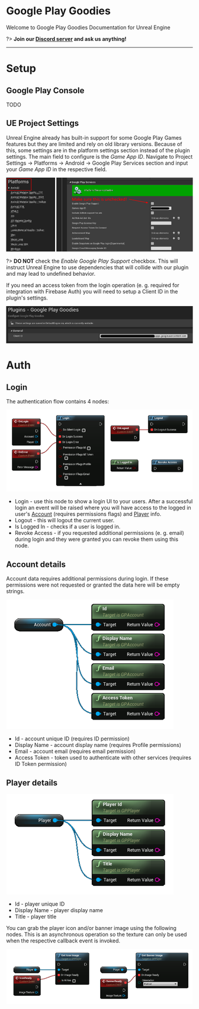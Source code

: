 # **Google Play Goodies**

Welcome to Google Play Goodies Documentation for Unreal Engine

?> **Join our [Discord server](https://bit.ly/nineva_support_discord) and ask us anything!**

---

# **Setup**

## Google Play Console

TODO

## UE Project Settings

Unreal Engine already has built-in support for some Google Play Games features but they are limited and rely on old library versions. Because of this, some settings are in the platform settings section instead of the plugin settings.
The main field to configure is the *Game App ID*. Navigate to Project Settings -> Platforms -> Android -> Google Play Services section and input your *Game App ID* in the respective field.

![](images/play-goodies/setup/platform_settings.png)

?> **DO NOT** check the *Enable Google Play Support* checkbox. This will instruct Unreal Engine to use dependencies that will collide with our plugin and may lead to undefined behavior.

If you need an access token from the login operation (e. g. required for integration with Firebase Auth) you will need to setup a Client ID in the plugin's settings.

![](images/play-goodies/setup/plugin_settings.png)

# **Auth**

## Login

The authentication flow contains 4 nodes:

![](images/play-goodies/auth/auth_flow.png)

* Login - use this node to show a login UI to your users. After a successful login an event will be raised where you will have access to the logged in user's [Account](#account-details) (requires permissions flags) and [Player](#player-details) info.
* Logout - this will logout the current user.
* Is Logged In - checks if a user is logged in.
* Revoke Access - if you requested additional permissions (e. g. email) during login and they were granted you can revoke them using this node.

## Account details

Account data requires additional permissions during login. If these permissions were not requested or granted the data here will be empty strings.

![](images/play-goodies/auth/account.png)

* Id - account unique ID (requires ID permission)
* Display Name - account display name (requires Profile permissions)
* Email - account email (requires email permission)
* Access Token - token used to authenticate with other services (requires ID Token permission)


## Player details

![](images/play-goodies/auth/player.png)

* Id - player unique ID
* Display Name - player display name
* Title - player title

You can grab the player icon and/or banner image using the following nodes. This is an asynchronous operation so the texture can only be used when the respective callback event is invoked.

![](images/play-goodies/auth/player_images.png)
